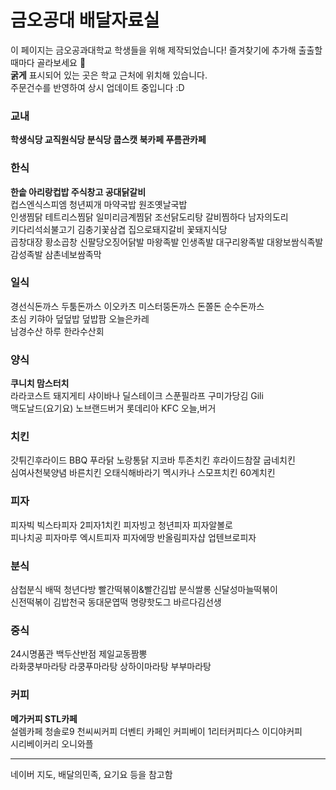 # 금오공대 배달자료실
이 페이지는 금오공과대학교 학생들을 위해 제작되었습니다! 즐겨찾기에 추가해 출출할때마다 골라보세요 🌟  
**굵게** 표시되어 있는 곳은 학교 근처에 위치해 있습니다.  
주문건수를 반영하여 상시 업데이트 중입니다 :D

### 교내
**학생식당 교직원식당 분식당 쿱스캣 북카페 푸름관카페**

### 한식
**한솥 아리랑컵밥 주식창고 공대닭갈비**  
컵스엔식스피엠 청년찌개 마약국밥 원조옛날국밥   
인생찜닭 테트리스찜닭 일미리금계찜닭 조선닭도리탕 갈비찜하다 남자의도리  
키다리석쇠불고기 김충기꽃삼겹 집으로돼지갈비 꽃돼지식당   
곱창대장 황소곱창 신팔당오징어닭발 
마왕족발 인생족발 대구리왕족발 대왕보쌈식족발 감성족발 삼촌네보쌈족막

### 일식
경선식돈까스 두툼돈까스 이오카츠 미스터뚱돈까스 돈쫄돈 순수돈까스  
초심 키햐아 덮덮밥 덮밥팜 오늘은카레  
남경수산 하루 한라수산회

### 양식
**쿠니치 맘스터치**  
라라코스트 돼지게티 샤이바나 딜스테이크 스푼필라프 구미가당김 Gili  
맥도날드(요기요) 노브랜드버거 롯데리아 KFC 오늘,버거  

### 치킨
갓튀긴후라이드 BBQ 푸라닭 노랑통닭 지코바 투존치킨 후라이드참잘 굽네치킨  
심여사천북양념 바른치킨 오태식해바라기 멕시카나 스모프치킨 60계치킨

### 피자
피자빅 빅스타피자 2피자1치킨 피자빙고 청년피자 피자알볼로  
피나치공 피자마루 엑시트피자 피자에땅 반올림피자샵 업텐브로피자 

### 분식
삼첩분식 배떡 청년다방 빨간떡볶이&빨간김밥 분식쌀롱 신달성마늘떡볶이  
신전떡볶이 김밥천국 동대문엽떡 명량핫도그 바르다김선생  

### 중식
24시명품관 백두산반점 제일교동짬뽕  
라화쿵부마라탕 라쿵푸마라탕 상하이마라탕 부부마라탕

### 커피
**메가커피 STL카페**  
설렘카페 청솔로9 천씨씨커피  더벤티 카페인 커피베이 1리터커피다스 이디야커피  
시리베이커리 오니와플 

---
네이버 지도, 배달의민족, 요기요 등을 참고함
